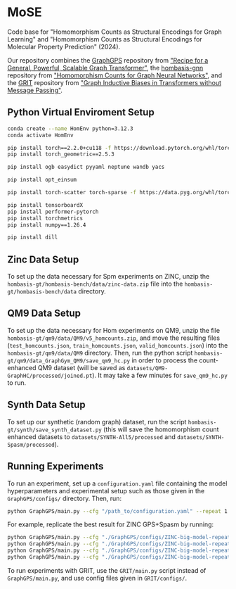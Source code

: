 # MoSE

Code base for "Homomorphism Counts as Structural Encodings for Graph Learning" and "Homomorphism Counts as Structural Encodings for Molecular Property Prediction" (2024).

Our repository combines the [GraphGPS](https://github.com/rampasek/GraphGPS.git) repository from ["Recipe for a General, Powerful, Scalable Graph Transformer"](https://arxiv.org/abs/2205.12454), the [hombasis-gnn](https://github.com/ejin700/hombasis-gnn.git) repository from ["Homomorphism Counts for Graph Neural Networks"](https://arxiv.org/abs/2402.08595), and the [GRIT](https://github.com/LiamMa/GRIT) repository from ["Graph Inductive Biases in Transformers without Message Passing"](https://arxiv.org/abs/2305.17589).

## Python Virtual Enviroment Setup

```bash
conda create --name HomEnv python=3.12.3
conda activate HomEnv

pip install torch==2.2.0+cu118 -f https://download.pytorch.org/whl/torch_stable.html
pip install torch_geometric==2.5.3

pip install ogb easydict pyyaml neptune wandb yacs

pip install opt_einsum

pip install torch-scatter torch-sparse -f https://data.pyg.org/whl/torch-2.2.1+cu118.html

pip install tensorboardX
pip install performer-pytorch
pip install torchmetrics
pip install numpy==1.26.4

pip install dill
```

## Zinc Data Setup
To set up the data necessary for Spm experiments on ZINC, unzip the `hombasis-gt/hombasis-bench/data/zinc-data.zip` file into the `hombasis-gt/hombasis-bench/data` directory. 

## QM9 Data Setup
To set up the data necessary for Hom experiments on QM9, unzip the file `hombasis-gt/qm9/data/QM9/v5_homcounts.zip`, and move the resulting files (`test_homcounts.json`, `train_homcounts.json`, `valid_homcounts.json`) into the `hombasis-gt/qm9/data/QM9` directory. Then, run the python script `hombasis-gt/qm9/data_GraphGym_QM9/save_qm9_hc.py` in order to process the count-enhanced QM9 dataset (will be saved as `datasets/QM9-GraphHC/processed/joined.pt`). It may take a few minutes for `save_qm9_hc.py` to run.

## Synth Data Setup
To set up our synthetic (random graph) dataset, run the script `hombasis-gt/synth/save_synth_dataset.py` (this will save the homomorphism count enhanced datasets to `datasets/SYNTH-All5/processed` and `datasets/SYNTH-Spasm/processed`). 

## Running Experiments
To run an experiment, set up a `configuration.yaml` file containing the model hyperparameters and experimental setup such as those given in the `GraphGPS/configs/` directory. Then, run:

```bash
python GraphGPS/main.py --cfg "/path_to/configuration.yaml" --repeat 1 wandb.use True
```

For example, replicate the best result for ZINC GPS+Spasm by running:

```bash
python GraphGPS/main.py --cfg "./GraphGPS/configs/ZINC-big-model-repeats/ZINCe-GPS-repeats/hc.yaml" --repeat 1 wandb.use True seed 0
python GraphGPS/main.py --cfg "./GraphGPS/configs/ZINC-big-model-repeats/ZINCe-GPS-repeats/hc.yaml" --repeat 1 wandb.use True seed 14
python GraphGPS/main.py --cfg "./GraphGPS/configs/ZINC-big-model-repeats/ZINCe-GPS-repeats/hc.yaml" --repeat 1 wandb.use True seed 48
python GraphGPS/main.py --cfg "./GraphGPS/configs/ZINC-big-model-repeats/ZINCe-GPS-repeats/hc.yaml" --repeat 1 wandb.use True seed 96
```

To run experiments with GRIT, use the `GRIT/main.py` script instead of `GraphGPS/main.py`, and use config files given in `GRIT/configs/`.
